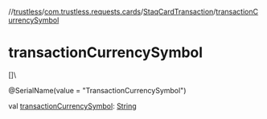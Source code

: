 //[trustless](../../../index.md)/[com.trustless.requests.cards](../index.md)/[StaqCardTransaction](index.md)/[transactionCurrencySymbol](transaction-currency-symbol.md)

# transactionCurrencySymbol

[]\

@SerialName(value = &quot;TransactionCurrencySymbol&quot;)

val [transactionCurrencySymbol](transaction-currency-symbol.md): [String](https://kotlinlang.org/api/latest/jvm/stdlib/kotlin/-string/index.html)
